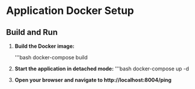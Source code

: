# Application Docker Setup

## Build and Run

1. **Build the Docker image:**

   '''bash
   docker-compose build

2. **Start the application in detached mode:**
    '''bash
    docker-compose up -d

3. **Open your browser and navigate to http://localhost:8004/ping**